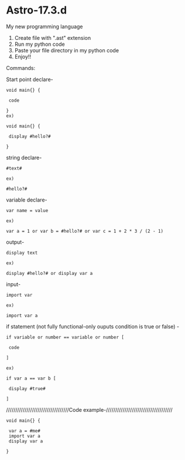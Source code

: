 # Astro-17.3.d
My new programming language

1. Create file with ".ast" extension
2. Run my python code
3. Paste your file directory in my python code
4. Enjoy!!

Commands:


Start point declare-

    void main{} {

     code
 
    }
    ex) 

    void main{} {

     display #hello?#
  
    }


string declare-

    #text#
  
    ex) 

    #hello?#

variable declare-

    var name = value

    ex) 

    var a = 1 or var b = #hello?# or var c = 1 + 2 * 3 / (2 - 1)


output-

    display text

    ex) 

    display #hello?# or display var a

input-

    import var

    ex) 

    import var a


if statement (not fully functional-only ouputs condition is true or false) -


    if variable or number == variable or number [

     code
 
    ]

    ex) 

    if var a == var b [

     display #true#
  
    ]

//////////////////////////////////Code example-////////////////////////////////////

    void main{} {

     var a = #me#
     import var a
     display var a
  
    }


